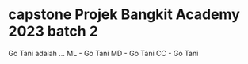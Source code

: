 # capstone Projek Bangkit Academy 2023 batch 2
Go Tani adalah ...
ML - Go Tani
MD - Go Tani
CC - Go Tani
